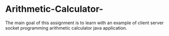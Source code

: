 # Arithmetic-Calculator-
The main goal of this assignment is to learn with an example of client server socket programming arithmetic calculator java application.
